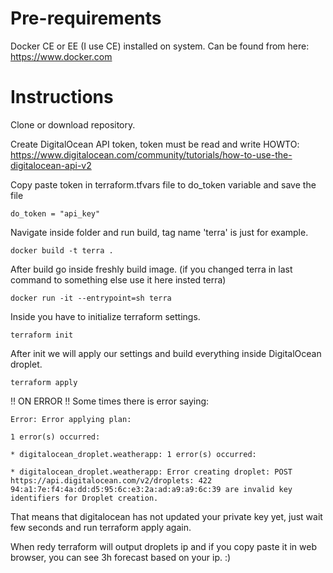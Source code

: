 # Pre-requirements
Docker CE or EE (I use CE) installed on system. Can be found from here: https://www.docker.com

# Instructions
Clone or download repository.

Create DigitalOcean API token, token must be read and write HOWTO: https://www.digitalocean.com/community/tutorials/how-to-use-the-digitalocean-api-v2

Copy paste token in terraform.tfvars file to do_token variable and save the file
```
do_token = "api_key"
```

Navigate inside folder and run build, tag name 'terra' is just for example.
```
docker build -t terra .
```

After build go inside freshly build image. (if you changed terra in last command to something else use it here insted terra)
```
docker run -it --entrypoint=sh terra
```

Inside you have to initialize terraform settings.
```
terraform init
```

After init we will apply our settings and build everything inside DigitalOcean droplet. 
```
terraform apply
```

!! ON ERROR !! Some times there is error saying:
```
Error: Error applying plan:

1 error(s) occurred:

* digitalocean_droplet.weatherapp: 1 error(s) occurred:

* digitalocean_droplet.weatherapp: Error creating droplet: POST https://api.digitalocean.com/v2/droplets: 422 94:a1:7e:f4:4a:dd:d5:95:6c:e3:2a:ad:a9:a9:6c:39 are invalid key identifiers for Droplet creation.
```
That means that digitalocean has not updated your private key yet, just wait few seconds and run terraform apply again.

When redy terraform will output droplets ip and if you copy paste it in web browser, you can see 3h forecast based on your ip. :)
